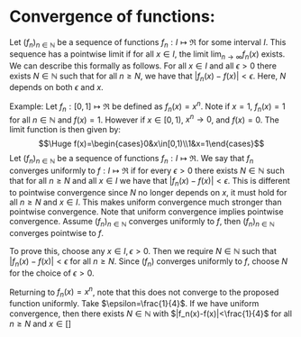 
# Convergence of functions:

Let $(f_n)_{n\in \mathbb{N}}$ be a sequence of functions $f_n:I\mapsto\Re$ for some interval $I$. This sequence has a pointwise limit if for all $x\in I$, the limit $\lim_{n\to\infty}f_n(x)$ exists. We can describe this formally as follows. For all $x\in I$ and all $\epsilon>0$ there exists $N\in \mathbb{N}$ such that for all $n\geq N$, we have that $|f_n(x)-f(x)|<\epsilon$. Here, $N$ depends on both $\epsilon$ and $x$. 

Example: Let $f_n:[0,1]\mapsto\Re$ be defined as $f_n(x)=x^n$. Note if $x=1$, $f_n(x)=1$ for all $n\in \mathbb{N}$ and $f(x)=1$. However if $x\in[0,1)$, $x^n\to 0$, and $f(x)=0$. The limit function is then given by:$$\Huge f(x)=\begin{cases}0&x\in[0,1)\\1&x=1\end{cases}$$
Let $(f_n)_{n\in \mathbb{N}}$ be a sequence of functions $f_n:I\mapsto\Re$. We say that $f_n$ converges uniformly to $f:I\mapsto\Re$ if for every $\epsilon>0$ there exists $N\in \mathbb{N}$ such that for all $n\geq N$ and all $x\in I$ we have that $|f_n(x)-f(x)|<\epsilon$. This is different to pointwise convergence since $N$ no longer depends on $x$, it must hold for all $n\geq N$ and $x\in I$. This makes uniform convergence much stronger than pointwise convergence. Note that uniform convergence implies pointwise convergence. Assume $(f_n)_{n\in \mathbb{N}}$ converges uniformly to $f$, then $(f_n)_{n\in \mathbb{N}}$ converges pointwise to $f$. 

To prove this, choose any $x\in I,\epsilon>0$. Then we require $N\in \mathbb{N}$ such that $|f_n(x)-f(x)|<\epsilon$ for all $n\geq N$. Since $(f_n)$ converges uniformly to $f$, choose $N$ for the choice of $\epsilon>0$.

Returning to $f_n(x)=x^n$, note that this does not converge to the proposed function uniformly. Take $\epsilon=\frac{1}{4}$. If we have uniform convergence, then there exists $N\in \mathbb{N}$ with $|f_n(x)-f(x)|<\frac{1}{4}$ for all $n\geq N$ and $x\in[]$